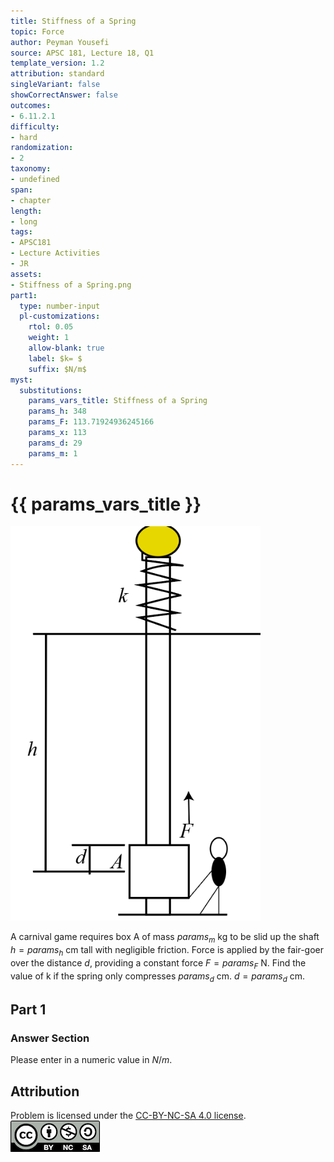 ```yaml
---
title: Stiffness of a Spring
topic: Force
author: Peyman Yousefi
source: APSC 181, Lecture 18, Q1
template_version: 1.2
attribution: standard
singleVariant: false
showCorrectAnswer: false
outcomes:
- 6.11.2.1
difficulty:
- hard
randomization:
- 2
taxonomy:
- undefined
span:
- chapter
length:
- long
tags:
- APSC181
- Lecture Activities
- JR
assets:
- Stiffness of a Spring.png
part1:
  type: number-input
  pl-customizations:
    rtol: 0.05
    weight: 1
    allow-blank: true
    label: $k= $
    suffix: $N/m$
myst:
  substitutions:
    params_vars_title: Stiffness of a Spring
    params_h: 348
    params_F: 113.71924936245166
    params_x: 113
    params_d: 29
    params_m: 1
---
```

# {{ params_vars_title }}
<img src="Stiffness of a Spring.png" width=400>

A carnival game requires box A of mass ${{ params_m }}$ kg to be slid up the shaft $h = {{ params_h }}$ cm tall with negligible friction.
Force is applied by the fair-goer over the distance $d$, providing a constant force $F = {{ params_F }}$ N.
Find the value of k if the spring only compresses ${{ params_d }}$ cm.
$d = {{ params_d }}$ cm.

## Part 1

### Answer Section

Please enter in a numeric value in $N/m$.

## Attribution

Problem is licensed under the [CC-BY-NC-SA 4.0 license](https://creativecommons.org/licenses/by-nc-sa/4.0/).<br> ![The Creative Commons 4.0 license requiring attribution-BY, non-commercial-NC, and share-alike-SA license.](https://raw.githubusercontent.com/firasm/bits/master/by-nc-sa.png)